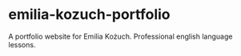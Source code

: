 # emilia-kozuch-portfolio
 A portfolio website for Emilia Kożuch. Professional english language lessons.

